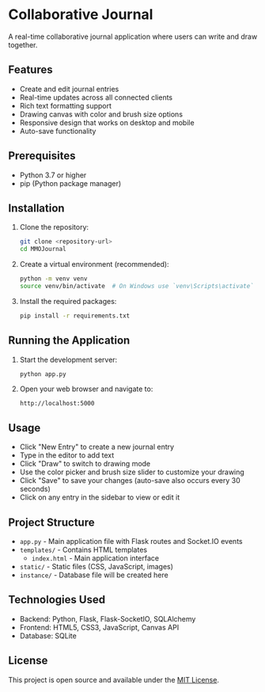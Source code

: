 # Collaborative Journal

A real-time collaborative journal application where users can write and draw together.

## Features

- Create and edit journal entries
- Real-time updates across all connected clients
- Rich text formatting support
- Drawing canvas with color and brush size options
- Responsive design that works on desktop and mobile
- Auto-save functionality

## Prerequisites

- Python 3.7 or higher
- pip (Python package manager)

## Installation

1. Clone the repository:
   ```bash
   git clone <repository-url>
   cd MMOJournal
   ```

2. Create a virtual environment (recommended):
   ```bash
   python -m venv venv
   source venv/bin/activate  # On Windows use `venv\Scripts\activate`
   ```

3. Install the required packages:
   ```bash
   pip install -r requirements.txt
   ```

## Running the Application

1. Start the development server:
   ```bash
   python app.py
   ```

2. Open your web browser and navigate to:
   ```
   http://localhost:5000
   ```

## Usage

- Click "New Entry" to create a new journal entry
- Type in the editor to add text
- Click "Draw" to switch to drawing mode
- Use the color picker and brush size slider to customize your drawing
- Click "Save" to save your changes (auto-save also occurs every 30 seconds)
- Click on any entry in the sidebar to view or edit it

## Project Structure

- `app.py` - Main application file with Flask routes and Socket.IO events
- `templates/` - Contains HTML templates
  - `index.html` - Main application interface
- `static/` - Static files (CSS, JavaScript, images)
- `instance/` - Database file will be created here

## Technologies Used

- Backend: Python, Flask, Flask-SocketIO, SQLAlchemy
- Frontend: HTML5, CSS3, JavaScript, Canvas API
- Database: SQLite

## License

This project is open source and available under the [MIT License](LICENSE).

